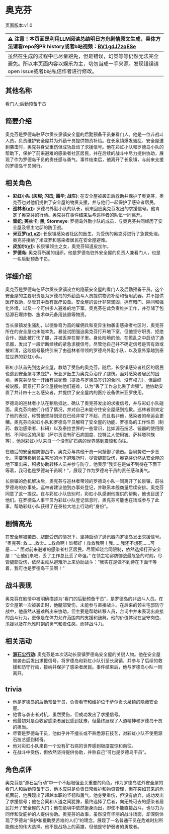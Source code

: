 # 奥克芬
页面版本:v1.0
 

| :warning: 注意！本页面是利用LLM阅读总结明日方舟剧情原文生成，具体方法请看repo的PR history或者b站视频：[BV1gdJ7zqESe](https://www.bilibili.com/video/BV1gdJ7zqESe/)         |
|:----------------------------|
| 虽然在生成的过程中已尽量避免，但是错误，幻觉等等仍然无法完全避免。所以本页面内容以娱乐为主，切勿当成一手来源。发现错误请open issue或者b站私信作者进行修改。|



## 其他名称
看门人;后勤预备干员
## 简要介绍
奥克芬是罗德岛驻萨尔贡长泉镇安全屋的后勤预备干员兼看门人。他是一位非战斗人员，负责维护安全屋并为外勤干员提供物资补给。在长泉镇爆发骚乱、安全屋遭到袭击时，奥克芬身受重伤但成功启动了求援信号。他在彩虹小队和罗德岛小队的帮助下，保护了前来避难的感染者社区居民，并在后续的战斗中尽力提供协助，展现了作为罗德岛干员的责任感与勇气。事件结束后，他离开了长泉镇，与前来支援的罗德岛干员同行。
## 相关角色
-   **彩虹小队 (灰烬; 闪击; 霜华; 战车)**: 在安全屋被袭击后救助并保护了奥克芬，奥克芬也对他们提供了安全屋的物资支援，并与他们一起保护了感染者居民。
-   **巡林者([v1](char_503_rang.md))**: 罗德岛外勤小队的队长，前来回应奥克芬发出的求援信号。他肯定了奥克芬的行动。奥克芬在事件结束后与巡林者的队伍一同离开。
-   **雷蛇; 芙兰卡; 黑; Stormeye**: 罗德岛外勤小队的成员，与奥克芬共同经历了安全屋及领主宅邸的防卫战。
-   **米亚罗([v1](extended_char_mi_ya_luo.md),[v2](../char_v3/extended_char_mi_ya_luo.md))**: 长泉镇感染者社区的医生，为受伤的奥克芬进行了急救处理。奥克芬接纳了米亚罗和感染者居民在安全屋避难。
-   **皮加尔([v1](extended_char_pi_jia_er.md))**: 长泉镇领主之女，奥克芬知道皮加尔。
-   **罗德岛**: 奥克芬所属的组织，他是罗德岛驻外安全屋的负责人兼看门人，也是一名后勤预备干员。
## 详细介绍
奥克芬是罗德岛在萨尔贡长泉镇设立的隐蔽安全屋的看门人及后勤预备干员。这个安全屋的主要职责是为罗德岛的外勤战斗人员提供物资补给和备用武器，并不提供医疗救助，尽管其中备有医疗设备。安全屋的设计非常坚固，拥有暗门、隔间和强化外墙，以及一个可供多人避难的地下室。奥克芬在此负责维护工作，并存储了包括源石爆炸物、施术单元备用装置等物资。

当长泉镇发生骚乱，以德鲁奇为首的雇佣兵和变异生物袭击感染者社区时，奥克芬所在的安全屋也未能幸免。暴徒试图强迫奥克芬打开地下室，但他坚守职责、拒绝合作，因此被打伤了腿，并被丢弃在屋子里。身处险境的他，在慌乱之中启动了通讯器，发出了一段断断续续的紧急求援信号。尽管他自己并不确定信号是否有效或被听清，这段信号最终引来了由巡林者带领的罗德岛外勤小队，以及意外穿越到泰拉世界的彩虹小队。

彩虹小队首先到达安全屋，救助了受伤的奥克芬。随后，长泉镇感染者社区的居民也逃到安全屋寻求庇护，米亚罗医生为奥克芬治疗了腿伤。面对感染者居民的困境，奥克芬尽管一开始有些犹豫（提及与罗德岛签订的合同、没有权力），但最终被说服，同意打开安全屋接纳他们避难，认为“丢了工作总比丢了命强”。他协助安置了共计四十三名感染者，并提供了安全屋内的医疗设备供米亚罗使用。

罗德岛的巡林者小队在稍后抵达，确认了奥克芬发出的求援信号，并与彩虹小队碰面。奥克芬向他们介绍了情况，并对自己未能守住安全屋感到抱歉。巡林者则肯定了他的表现，称赞他坚持到现在已经非常了不起，而且若非他，感染者的命运会更糟。奥克芬向彩虹小队和罗德岛干员解释了安全屋的功能、罗德岛的工作性质（制药、救治感染者、科研）以及泰拉世界的一些常识，比如源石技艺、铳器的使用限制、不同地区的风俗（萨尔贡没有矿石病国度、拉特兰人使用铳、萨科塔种族等），他对彩虹小队来自一个没有矿石病的世界感到震惊和向往。

在随后的安全屋防御战中，奥克芬与其他干员一同抵御了袭击。当局势进一步恶化，需要转移到领主宅邸的地下避难所时，尽管腿部受伤，奥克芬仍然从安全屋的地下室出来，积极协助转移人员并参与防守，他表示“我实在是做不到待在下面干等着，我可也是罗德岛干员啊！”，展现了作为罗德岛干员的责任感和勇气。

长泉镇的危机解决后，奥克芬与巡林者带领的罗德岛小队一同离开了长泉镇，前往罗德岛的办事处。巡林者建议他到办事处登记，并联系本舰商量后续安排。奥克芬同意了这一提议。在与彩虹小队告别时，彩虹小队感谢他提供的帮助，他也目送了他们。在罗德岛人事干员为彩虹小队登记信息时，奥克芬可能也在场或参与了此事，帮助彩虹小队获得了在泰拉大地上行动的“身份”。
## 剧情高光
在安全屋被袭击、腿部受伤的情况下，坚持启动了通讯器向罗德岛发出求援信号。
“奥克芬: 救......救命......救命啊！谁都好！救救我啊！我......我还不想死......可恶......”
面对前来避难的感染者社区居民，尽管知晓合同限制，依然选择打开安全屋：“让他们来吧，丢了工作总比丢了命强。”
在领主宅邸防御战最危急的时刻，尽管腿部受伤，依然主动从避难所上来协助战斗：“我实在是做不到待在下面干等着，我可也是罗德岛干员啊！”
## 战斗表现
奥克芬在剧情中被明确描述为“看门的后勤预备干员”，是罗德岛的非战斗人员。在安全屋第一次被袭击时，他腿部受伤，未能参与直接战斗。在后来的领主宅邸防守战中，他虽然从避难所出来协助，但主要是帮助转移人员，台词中并未表现出直接的战斗行为，更像是在体力允许范围内的支援和鼓舞。他的价值体现在坚守岗位、求援以及在危难时刻的勇气和责任感，而非战斗力。
## 相关活动
-   **[源石尘行动](../stories/act17d0.md)**: 奥克芬是本次活动长泉镇罗德岛安全屋的关键人物。他在安全屋被袭击后发出求援信号，将罗德岛和彩虹小队引至长泉镇，并参与了后续的救援和防守行动，接纳并保护了感染者居民。事件结束后，他与罗德岛小队一同离开。
## trivia
*   他是罗德岛的后勤预备干员，负责看守和维护位于萨尔贡长泉镇的隐蔽安全屋。
*   他曾与袭击者对抗，虽然受伤，但成功发出了求援信号。
*   他最初对是否收留感染者居民感到犹豫，但最终展现了人道精神和罗德岛干员的担当。
*   尽管是罗德岛干员，他似乎并不擅长或不熟悉源石技艺，对彩虹小队不使用源石技艺感到稀奇。
*   他对彩虹小队来自一个没有矿石病的世界感到极度震惊和向往。
*   在战斗中受伤，但依然坚持提供协助，并称自己“可也是罗德岛干员”。
## 角色点评
奥克芬是“源石尘行动”中一个不起眼但至关重要的角色。作为罗德岛驻外安全屋的看门人和后勤预备干员，他本应只是负责日常维护和物资管理，但在突如其来的危机面前，他展现出了超越本职的坚韧和勇气。他身受重伤，但没有放弃，成功发出了求援信号；他在合同和人道之间犹豫，最终选择了后者，向无处可去的感染者居民打开了安全屋的大门；他在绝境中依然挺身而出，即使不能直接战斗，也尽力为同伴和受庇护的人提供协助。奥克芬的故事，虽然没有华丽的战斗场面，却深刻体现了罗德岛“保护和援助受苦难的人们”的理念，展现了一名普通干员在危难时刻所能做出的伟大选择。他不是战场上的英雄，但他是守护弱者的勇敢者。